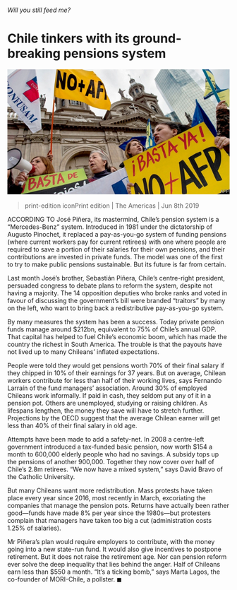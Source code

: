 ###### Will you still feed me?

# Chile tinkers with its ground-breaking pensions system 

![image](images/20190608_amp501.jpg) 

> print-edition iconPrint edition | The Americas | Jun 8th 2019 

ACCORDING TO José Piñera, its mastermind, Chile’s pension system is a “Mercedes-Benz” system. Introduced in 1981 under the dictatorship of Augusto Pinochet, it replaced a pay-as-you-go system of funding pensions (where current workers pay for current retirees) with one where people are required to save a portion of their salaries for their own pensions, and their contributions are invested in private funds. The model was one of the first to try to make public pensions sustainable. But its future is far from certain. 

Last month José’s brother, Sebastián Piñera, Chile’s centre-right president, persuaded congress to debate plans to reform the system, despite not having a majority. The 14 opposition deputies who broke ranks and voted in favour of discussing the government’s bill were branded “traitors” by many on the left, who want to bring back a redistributive pay-as-you-go system. 

By many measures the system has been a success. Today private pension funds manage around $212bn, equivalent to 75% of Chile’s annual GDP. That capital has helped to fuel Chile’s economic boom, which has made the country the richest in South America. The trouble is that the payouts have not lived up to many Chileans’ inflated expectations.  

People were told they would get pensions worth 70% of their final salary if they chipped in 10% of their earnings for 37 years. But on average, Chilean workers contribute for less than half of their working lives, says Fernando Larraín of the fund managers’ association. Around 30% of employed Chileans work informally. If paid in cash, they seldom put any of it in a pension pot. Others are unemployed, studying or raising children. As lifespans lengthen, the money they save will have to stretch further. Projections by the OECD suggest that the average Chilean earner will get less than 40% of their final salary in old age. 

Attempts have been made to add a safety-net. In 2008 a centre-left government introduced a tax-funded basic pension, now worth $154 a month to 600,000 elderly people who had no savings. A subsidy tops up the pensions of another 900,000. Together they now cover over half of Chile’s 2.8m retirees. “We now have a mixed system,” says David Bravo of the Catholic University. 

But many Chileans want more redistribution. Mass protests have taken place every year since 2016, most recently in March, excoriating the companies that manage the pension pots. Returns have actually been rather good—funds have made 8% per year since the 1980s—but protesters complain that managers have taken too big a cut (administration costs 1.25% of salaries). 

Mr Piñera’s plan would require employers to contribute, with the money going into a new state-run fund. It would also give incentives to postpone retirement. But it does not raise the retirement age. Nor can pension reform ever solve the deep inequality that lies behind the anger. Half of Chileans earn less than $550 a month. “It’s a ticking bomb,” says Marta Lagos, the co-founder of MORI-Chile, a pollster. ◼ 


